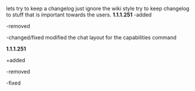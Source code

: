 lets try to keep a changelog
just ignore the wiki style
try to keep changelog to stuff that is important towards the users.
**1.1.1.251**
-added

-removed

-changed/fixed
modified the chat layout for the capabilities command

**1.1.1.251**

+added

-removed

-fixed


